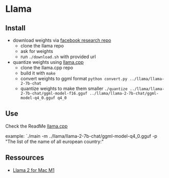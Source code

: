 # Llama

## Install

- download weights via [facebook research repo](https://github.com/facebookresearch/llama#download)
    - clone the llama repo
    - ask for weights
    - run `./download.sh` with provided url
- quantize weights using [llama.cpp](https://github.com/ggerganov/llama.cpp)
    - clone the llama.cpp repo
    - build it with `make`
    - convert weights to ggml format `python convert.py ../llama/llama-2-7b-chat`
    - quantize weights to make them smaller `./quantize ../llama/llama-2-7b-chat/ggml-model-f16.gguf ../llama/llama-2-7b-chat/ggml-model-q4_0.gguf q4_0`

## Use

Check the ReadMe [llama.cpp](https://github.com/ggerganov/llama.cpp/blob/master/examples/main/README.md)

example: `./main -m ../llama/llama-2-7b-chat/ggml-model-q4_0.gguf -p "The list of the name of all european country:"

## Ressources
-  [Llama 2 for Mac M1](https://medium.com/@auslei/llama-2-for-mac-m1-ed67bbd9a0c2)
